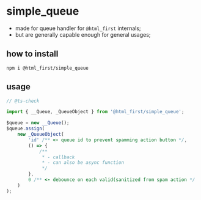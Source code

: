 # simple_queue

-   made for queue handler for `@html_first` internals;
-   but are generally capable enough for general usages;

## how to install

```shell
npm i @html_first/simple_queue
```

## usage

```js
// @ts-check

import { __Queue, _QueueObject } from '@html_first/simple_queue';

$queue = new __Queue();
$queue.assign(
	new _QueueObject(
		'id' /** <- queue id to prevent spamming action button */,
		() => {
			/**
			 * - callback
			 * - can also be async function
			 */
		},
		0 /** <- debounce on each valid(sanitized from spam action */
	)
);
```
